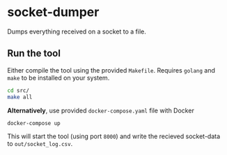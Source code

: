 # socket-dumper

Dumps everything received on a socket to a file.

## Run the tool

Either compile the tool using the provided `Makefile`. Requires `golang` and `make` to be installed on your system.

```bash
cd src/
make all
```

**Alternatively**, use provided `docker-compose.yaml` file with Docker

```bash
docker-compose up
```

This will start the tool (using port `8000`) and write the recieved socket-data to `out/socket_log.csv`.
